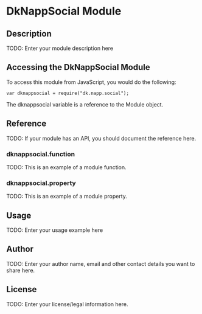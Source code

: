# DkNappSocial Module

## Description

TODO: Enter your module description here

## Accessing the DkNappSocial Module

To access this module from JavaScript, you would do the following:

    var dknappsocial = require("dk.napp.social");

The dknappsocial variable is a reference to the Module object.

## Reference

TODO: If your module has an API, you should document
the reference here.

### dknappsocial.function

TODO: This is an example of a module function.

### dknappsocial.property

TODO: This is an example of a module property.

## Usage

TODO: Enter your usage example here

## Author

TODO: Enter your author name, email and other contact
details you want to share here.

## License

TODO: Enter your license/legal information here.
